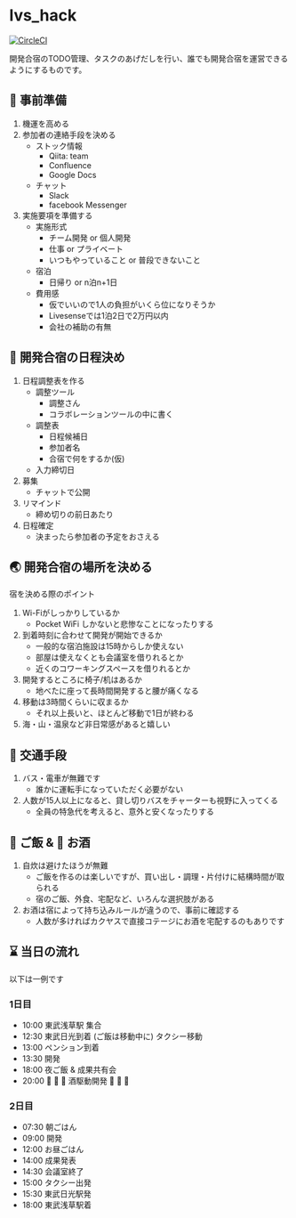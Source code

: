 # lvs_hack

[![CircleCI](https://circleci.com/gh/taise/lvs_hack.svg?style=shield&circle-token=8b4ec3f4e13fa1e4c67aa115934ace09d555c2c0)](https://circleci.com/gh/taise/lvs_hack)

開発合宿のTODO管理、タスクのあげだしを行い、誰でも開発合宿を運営できるようにするものです。

## :construction: 事前準備

1. 機運を高める
1. 参加者の連絡手段を決める
    - ストック情報
      - Qiita: team
      - Confluence
      - Google Docs
    - チャット
      - Slack
      - facebook Messenger
1. 実施要項を準備する
    - 実施形式
      - チーム開発 or 個人開発
      - 仕事 or プライベート
      - いつもやっていること or 普段できないこと
    - 宿泊
      - 日帰り or n泊n+1日
    - 費用感
      - 仮でいいので1人の負担がいくら位になりそうか
      - Livesenseでは1泊2日で2万円以内
      - 会社の補助の有無

## :calendar: 開発合宿の日程決め

1. 日程調整表を作る
    - 調整ツール
      - 調整さん
      - コラボレーションツールの中に書く
    - 調整表
      - 日程候補日
      - 参加者名
      - 合宿で何をするか(仮)
    - 入力締切日
1. 募集
    - チャットで公開
1. リマインド
    - 締め切りの前日あたり
1. 日程確定
    - 決まったら参加者の予定をおさえる

## :earth_asia: 開発合宿の場所を決める

宿を決める際のポイント

1. Wi-Fiがしっかりしているか
    - Pocket WiFi しかないと悲惨なことになったりする
1. 到着時刻に合わせて開発が開始できるか
    - 一般的な宿泊施設は15時からしか使えない
    - 部屋は使えなくとも会議室を借りれるとか
    - 近くのコワーキングスペースを借りれるとか
1. 開発するところに椅子/机はあるか
    - 地べたに座って長時間開発すると腰が痛くなる
1. 移動は3時間くらいに収まるか
    - それ以上長いと、ほとんど移動で1日が終わる
1. 海・山・温泉など非日常感があると嬉しい

## :train: 交通手段

1. バス・電車が無難です
    - 誰かに運転手になっていただく必要がない
1. 人数が15人以上になると、貸し切りバスをチャーターも視野に入ってくる
    - 全員の特急代を考えると、意外と安くなったりする

## :rice_ball: ご飯 & :beer: お酒

1. 自炊は避けたほうが無難
    - ご飯を作るのは楽しいですが、買い出し・調理・片付けに結構時間が取られる
    - 宿のご飯、外食、宅配など、いろんな選択肢がある
1. お酒は宿によって持ち込みルールが違うので、事前に確認する
    - 人数が多ければカクヤスで直接コテージにお酒を宅配するのもありです

## :hourglass: 当日の流れ

以下は一例です

### 1日目

- 10:00 東武浅草駅 集合
- 12:30 東武日光到着   (ご飯は移動中に) タクシー移動
- 13:00 ペンション到着
- 13:30 開発
- 18:00 夜ご飯 & 成果共有会
- 20:00 🍶 🍻 🍶 酒駆動開発 🍶 🍻 🍶

### 2日目

- 07:30 朝ごはん
- 09:00 開発
- 12:00 お昼ごはん
- 14:00 成果発表
- 14:30 会議室終了
- 15:00 タクシー出発
- 15:30 東武日光駅発
- 18:00 東武浅草駅着

